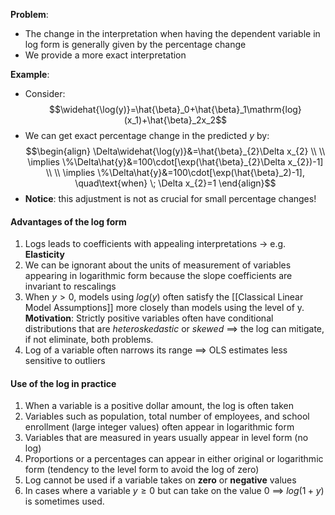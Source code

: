 
**Problem**:
- The change in the interpretation when having the dependent variable in log form is generally given by the percentage change
- We provide a more exact interpretation

**Example**:
- Consider: $$\widehat{\log(y)}=\hat{\beta}_0+\hat{\beta}_1\mathrm{log}(x_1)+\hat{\beta}_2x_2$$
- We can get exact percentage change in the predicted $y$ by: $$\begin{align}
\Delta\widehat{\log(y)}&=\hat{\beta}_{2}\Delta x_{2} \\ \\
\implies \%\Delta\hat{y}&=100\cdot[\exp(\hat{\beta}_{2}\Delta x_{2})-1] \\ \\
\implies \%\Delta\hat{y}&=100\cdot[\exp(\hat{\beta}_2)-1], \quad\text{when} \; \Delta x_{2}=1
\end{align}$$
- **Notice**: this adjustment is not as crucial for small percentage changes!

#### Advantages of the log form
1. Logs leads to coefficients with appealing interpretations $\rightarrow$ e.g. **Elasticity**
2. We can be ignorant about the units of measurement of variables appearing in logarithmic form because the slope coefficients are invariant to rescalings
3. When $y > 0$, models using $log(y)$ often satisfy the [[Classical Linear Model Assumptions]] more closely than models using the level of y.
   **Motivation**: Strictly positive variables often have conditional distributions that are *heteroskedastic* or *skewed* $\implies$ the log can mitigate, if not eliminate, both problems.
4. Log of a variable often narrows its range $\implies$ OLS estimates less sensitive to outliers

#### Use of the log in practice
1. When a variable is a positive dollar amount, the log is often taken
2. Variables such as population, total number of employees, and school enrollment (large integer values) often appear in logarithmic form
3. Variables that are measured in years usually appear in level form (no log)
4. Proportions or a percentages can appear in either original or logarithmic form (tendency to the level form to avoid the log of zero)
5. Log cannot be used if a variable takes on **zero** or **negative** values
6. In cases where a variable $y\geq 0$ but can take on the value $0$ $\implies$ $log(1+y)$ is sometimes used.